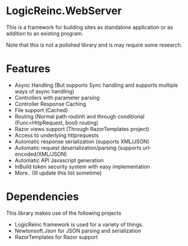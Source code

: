 # LogicReinc.WebServer

This is a framework for building sites as standalone application or as addition to an existing program.

Note that this is not a polished library and is may require some research.


# Features
 - Async Handling (But supports Sync handling and supports multiple ways of async handling)
 - Controllers with parameter parsing
 - Controller Response Caching
 - File support (Cached)
 - Routing (Normal path routinh and through conditional (Func<HttpRequest, bool) routing)
 - Razor views support (Through RazorTemplates project)
 - Access to underlying httprequests
 - Automatic response serialization (supports XML/JSON)
 - Automatic request deserialization/parsing (supports url-encoded/XML/JSON)
 - Automatic API Javascript generation
 - InBuild token security system with easy implementation
 - More.. (Ill update this list sometime)
 
# Dependencies
This library makes use of the following projects
 - LogicReinc framework is used for a variety of things.
 - Newtonsoft.Json for JSON parsing and serialization
 - RazorTemplates for Razor support
